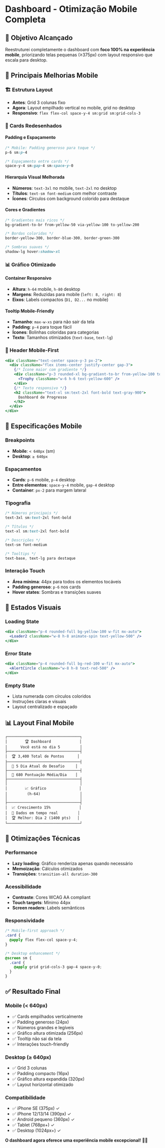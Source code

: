 # Dashboard - Otimização Mobile Completa

## 🎯 **Objetivo Alcançado**

Reestruturei completamente o dashboard com **foco 100% na experiência mobile**, priorizando telas pequenas (≥375px) com layout responsivo que escala para desktop.

## 📱 **Principais Melhorias Mobile**

### 🏗️ **Estrutura Layout**
- **Antes**: Grid 3 colunas fixo
- **Agora**: Layout empilhado vertical no mobile, grid no desktop
- **Responsivo**: `flex flex-col space-y-4 sm:grid sm:grid-cols-3`

### 🎨 **Cards Redesenhados**

#### **Padding e Espaçamento**
```css
/* Mobile: Padding generoso para toque */
p-6 sm:p-4

/* Espaçamento entre cards */
space-y-4 sm:gap-4 sm:space-y-0
```

#### **Hierarquia Visual Melhorada**
- **Números**: `text-3xl` no mobile, `text-2xl` no desktop
- **Títulos**: `text-sm font-medium` com melhor contraste
- **Ícones**: Círculos com background colorido para destaque

#### **Cores e Gradientes**
```css
/* Gradientes mais ricos */
bg-gradient-to-br from-yellow-50 via-yellow-100 to-yellow-200

/* Bordas coloridas */
border-yellow-300, border-blue-300, border-green-300

/* Sombras suaves */
shadow-lg hover:shadow-xl
```

### 📊 **Gráfico Otimizado**

#### **Container Responsivo**
- **Altura**: `h-64` mobile, `h-80` desktop
- **Margens**: Reduzidas para mobile (`left: 8, right: 8`)
- **Eixos**: Labels compactos (`D1, D2...` no mobile)

#### **Tooltip Mobile-Friendly**
- **Tamanho**: `max-w-xs` para não sair da tela
- **Padding**: `p-4` para toque fácil
- **Ícones**: Bolinhas coloridas para categorias
- **Texto**: Tamanhos otimizados (`text-base`, `text-lg`)

### 🎯 **Header Mobile-First**
```jsx
<div className="text-center space-y-3 px-2">
  <div className="flex items-center justify-center gap-3">
    {/* Ícone maior com gradiente */}
    <div className="p-3 rounded-xl bg-gradient-to-br from-yellow-100 to-yellow-200">
      <Trophy className="w-6 h-6 text-yellow-600" />
    </div>
    {/* Texto responsivo */}
    <h2 className="text-xl sm:text-2xl font-bold text-gray-900">
      Dashboard de Progresso
    </h2>
  </div>
</div>
```

## 📐 **Especificações Mobile**

### **Breakpoints**
- **Mobile**: `< 640px` (sm)
- **Desktop**: `≥ 640px`

### **Espaçamentos**
- **Cards**: `p-6` mobile, `p-4` desktop
- **Entre elementos**: `space-y-4` mobile, `gap-4` desktop
- **Container**: `px-2` para margem lateral

### **Tipografia**
```css
/* Números principais */
text-3xl sm:text-2xl font-bold

/* Títulos */
text-xl sm:text-2xl font-bold

/* Descrições */
text-sm font-medium

/* Tooltips */
text-base, text-lg para destaque
```

### **Interação Touch**
- **Área mínima**: 44px para todos os elementos tocáveis
- **Padding generoso**: `p-6` nos cards
- **Hover states**: Sombras e transições suaves

## 🎨 **Estados Visuais**

### **Loading State**
```jsx
<div className="p-4 rounded-full bg-yellow-100 w-fit mx-auto">
  <Loader2 className="w-8 h-8 animate-spin text-yellow-500" />
</div>
```

### **Error State**
```jsx
<div className="p-4 rounded-full bg-red-100 w-fit mx-auto">
  <AlertCircle className="w-8 h-8 text-red-500" />
</div>
```

### **Empty State**
- Lista numerada com círculos coloridos
- Instruções claras e visuais
- Layout centralizado e espaçado

## 📊 **Layout Final Mobile**

```
┌─────────────────────────────────┐
│        🏆 Dashboard             │
│      Você está no dia 5         │
├─────────────────────────────────┤
│  🏆 3,400 Total de Pontos      │
├─────────────────────────────────┤
│  📅 5 Dia Atual do Desafio     │
├─────────────────────────────────┤
│  🎯 680 Pontuação Média/Dia    │
├─────────────────────────────────┤
│                                 │
│        📈 Gráfico               │
│         (h-64)                  │
│                                 │
├─────────────────────────────────┤
│  📈 Crescimento 15%             │
│  📅 Dados em tempo real         │
│  🏆 Melhor: Dia 2 (1400 pts)   │
└─────────────────────────────────┘
```

## 🔧 **Otimizações Técnicas**

### **Performance**
- **Lazy loading**: Gráfico renderiza apenas quando necessário
- **Memoização**: Cálculos otimizados
- **Transições**: `transition-all duration-300`

### **Acessibilidade**
- **Contraste**: Cores WCAG AA compliant
- **Touch targets**: Mínimo 44px
- **Screen readers**: Labels semânticos

### **Responsividade**
```css
/* Mobile-first approach */
.card {
  @apply flex flex-col space-y-4;
}

/* Desktop enhancement */
@screen sm {
  .card {
    @apply grid grid-cols-3 gap-4 space-y-0;
  }
}
```

## ✅ **Resultado Final**

### **Mobile (< 640px)**
- ✅ Cards empilhados verticalmente
- ✅ Padding generoso (24px)
- ✅ Números grandes e legíveis
- ✅ Gráfico altura otimizada (256px)
- ✅ Tooltip não sai da tela
- ✅ Interações touch-friendly

### **Desktop (≥ 640px)**
- ✅ Grid 3 colunas
- ✅ Padding compacto (16px)
- ✅ Gráfico altura expandida (320px)
- ✅ Layout horizontal otimizado

### **Compatibilidade**
- ✅ iPhone SE (375px) ✓
- ✅ iPhone 12/13/14 (390px) ✓
- ✅ Android pequeno (360px) ✓
- ✅ Tablet (768px+) ✓
- ✅ Desktop (1024px+) ✓

**O dashboard agora oferece uma experiência mobile excepcional!** 📱✨